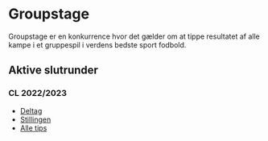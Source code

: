 # Groupstage

Groupstage er en konkurrence hvor det gælder om at tippe resultatet af alle kampe i et gruppespil i verdens bedste sport fodbold.

## Aktive slutrunder
### CL 2022/2023
* [Deltag](slutrunder/cl2223/deltag.md)
* [Stillingen](slutrunder/cl2223/stillingen.md)
* [Alle tips](resources/cl2223/cl2223-stillingen.html)